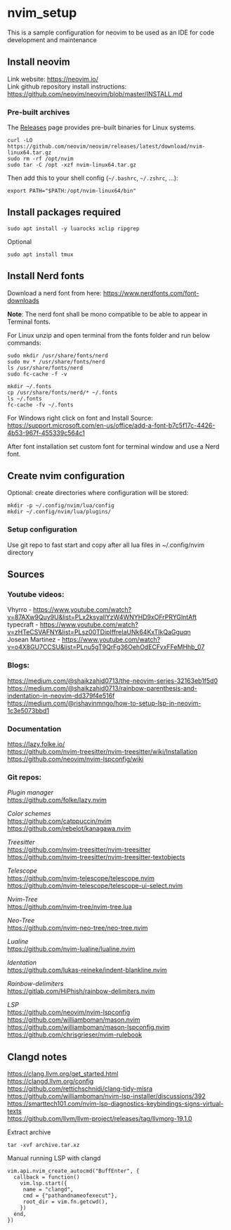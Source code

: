 # nvim_setup
This is a sample configuration for neovim to be used as an IDE for code development and maintenance

## Install neovim
Link website: https://neovim.io/ \
Link github repository install instructions: https://github.com/neovim/neovim/blob/master/INSTALL.md

### Pre-built archives
The [Releases](https://github.com/neovim/neovim/releases) page provides pre-built binaries for Linux systems.

```shell
curl -LO https://github.com/neovim/neovim/releases/latest/download/nvim-linux64.tar.gz
sudo rm -rf /opt/nvim
sudo tar -C /opt -xzf nvim-linux64.tar.gz
```

Then add this to your shell config (`~/.bashrc`, `~/.zshrc`, ...):

```
export PATH="$PATH:/opt/nvim-linux64/bin"
```

## Install packages required
```shell
sudo apt install -y luarocks xclip ripgrep
```
Optional
```shell
sudo apt install tmux
```
## Install Nerd fonts
Download a nerd font from here:
https://www.nerdfonts.com/font-downloads

**Note**: The nerd font shall be mono compatible to be able to appear in Terminal fonts.

For Linux unzip and open terminal from the fonts folder and run below commands:
```shell
sudo mkdir /usr/share/fonts/nerd
sudo mv * /usr/share/fonts/nerd
ls /usr/share/fonts/nerd
sudo fc-cache -f -v

mkdir ~/.fonts
cp /usr/share/fonts/nerd/* ~/.fonts
ls ~/.fonts
fc-cache -fv ~/.fonts
```

For Windows right click on font and Install
Source: https://support.microsoft.com/en-us/office/add-a-font-b7c5f17c-4426-4b53-967f-455339c564c1

After font installation set custom font for terminal window and use a Nerd font.
## Create nvim configuration
Optional: create directories where configuration will be stored:
```shell
mkdir -p ~/.config/nvim/lua/config
mkdir ~/.config/nvim/lua/plugins/
```
### Setup configuration
Use git repo to fast start and copy after all lua files in ~/.config/nvim directory

## Sources
### Youtube videos:
Vhyrro - https://www.youtube.com/watch?v=87AXw9Quy9U&list=PLx2ksyallYzW4WNYHD9xOFrPRYGlntAft \
typecraft - https://www.youtube.com/watch?v=zHTeCSVAFNY&list=PLsz00TDipIffreIaUNk64KxTIkQaGguqn \
Josean Martinez - https://www.youtube.com/watch?v=o4X8GU7CCSU&list=PLnu5gT9QrFg36OehOdECFvxFFeMHhb_07

### Blogs:
https://medium.com/@shaikzahid0713/the-neovim-series-32163eb1f5d0 \
https://medium.com/@shaikzahid0713/rainbow-parenthesis-and-indentation-in-neovim-dd379f4e516f \
https://medium.com/@rishavinmngo/how-to-setup-lsp-in-neovim-1c3e5073bbd1

### Documentation
https://lazy.folke.io/ \
https://github.com/nvim-treesitter/nvim-treesitter/wiki/Installation \
https://github.com/neovim/nvim-lspconfig/wiki

### Git repos:
*Plugin manager* \
https://github.com/folke/lazy.nvim

*Color schemes* \
https://github.com/catppuccin/nvim \
https://github.com/rebelot/kanagawa.nvim

*Treesitter* \
https://github.com/nvim-treesitter/nvim-treesitter \
https://github.com/nvim-treesitter/nvim-treesitter-textobjects

*Telescope* \
https://github.com/nvim-telescope/telescope.nvim \
https://github.com/nvim-telescope/telescope-ui-select.nvim

*Nvim-Tree* \
https://github.com/nvim-tree/nvim-tree.lua

*Neo-Tree* \
https://github.com/nvim-neo-tree/neo-tree.nvim

*Lualine* \
https://github.com/nvim-lualine/lualine.nvim

*Identation* \
https://github.com/lukas-reineke/indent-blankline.nvim

*Rainbow-delimiters* \
https://gitlab.com/HiPhish/rainbow-delimiters.nvim

*LSP* \
https://github.com/neovim/nvim-lspconfig \
https://github.com/williamboman/mason.nvim \
https://github.com/williamboman/mason-lspconfig.nvim \
https://github.com/chrisgrieser/nvim-rulebook 

## Clangd notes
https://clang.llvm.org/get_started.html \
https://clangd.llvm.org/config \
https://github.com/rettichschnidi/clang-tidy-misra \
https://github.com/williamboman/nvim-lsp-installer/discussions/392 \
https://smarttech101.com/nvim-lsp-diagnostics-keybindings-signs-virtual-texts \
https://github.com/llvm/llvm-project/releases/tag/llvmorg-19.1.0

Extract archive
```shell
tar -xvf archive.tar.xz
```

Manual running LSP with clangd
```
vim.api.nvim_create_autocmd("BuffEnter", {
  callback = function()
    vim.lsp.start({
     name = "clangd",
     cmd = {"pathandnameofexecut"},
     root_dir = vim.fn.getcwd(),
    })
  end,
})
```

